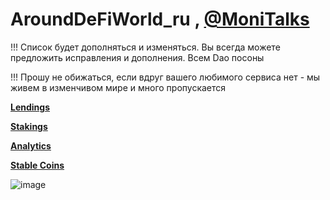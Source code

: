 # AroundDeFiWorld_ru , [@MoniTalks](https://t.me/moni_talks_ru)
!!! Список будет дополняться и изменяться. Вы всегда можете предложить исправления и дополнения. Всем Dao посоны

!!! Прошу не обижаться, если вдруг вашего любимого сервиса нет - мы живем в изменчивом мире и много пропускается

**[Lendings](https://github.com/RazumovAl/AroundDeFiWorld_ru/blob/main/lendings.md)**

**[Stakings](https://github.com/RazumovAl/AroundDeFiWorld_ru/blob/main/stackings.md)**

**[Analytics](https://github.com/RazumovAl/AroundDeFiWorld_ru/blob/main/analytics.md)**

**[Stable Coins](https://github.com/RazumovAl/AroundDeFiWorld_ru/blob/main/stablecoins.md)**


![image](https://user-images.githubusercontent.com/3718268/128806410-fc39d95e-f566-4b33-9a03-f1f4681868ef.png)


